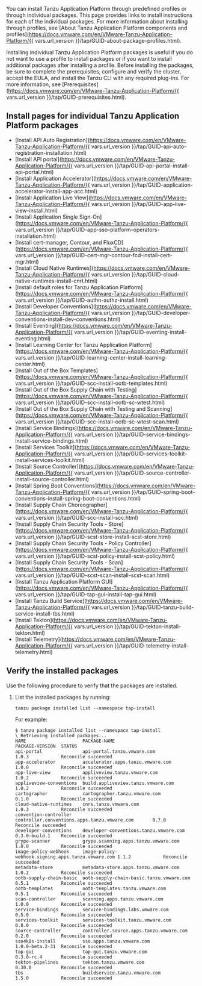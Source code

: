 You can install Tanzu Application Platform through predefined profiles or through individual packages. This page provides links to install instructions for each of the individual packages. For more information about installing through profiles, see [About Tanzu Application Platform components and profiles](https://docs.vmware.com/en/VMware-Tanzu-Application-Platform/{{ vars.url_version }}/tap/GUID-about-package-profiles.html).

Installing individual Tanzu Application Platform packages
is useful if you do not want to use a profile to install packages
or if you want to install additional packages after installing a profile.
Before installing the packages, be sure to complete the prerequisites, configure
and verify the cluster, accept the EULA, and install the Tanzu CLI with any required plug-ins.
For more information, see [Prerequisites](https://docs.vmware.com/en/VMware-Tanzu-Application-Platform/{{ vars.url_version }}/tap/GUID-prerequisites.html).


## <a id='individual-package-toc'></a> Install pages for individual Tanzu Application Platform packages

- [Install API Auto Registration](https://docs.vmware.com/en/VMware-Tanzu-Application-Platform/{{ vars.url_version }}/tap/GUID-api-auto-registration-installation.html)
- [Install API portal](https://docs.vmware.com/en/VMware-Tanzu-Application-Platform/{{ vars.url_version }}/tap/GUID-api-portal-install-api-portal.html)
- [Install Application Accelerator](https://docs.vmware.com/en/VMware-Tanzu-Application-Platform/{{ vars.url_version }}/tap/GUID-application-accelerator-install-app-acc.html)
- [Install Application Live View](https://docs.vmware.com/en/VMware-Tanzu-Application-Platform/{{ vars.url_version }}/tap/GUID-app-live-view-install.html)
- [Install Application Single Sign-On](https://docs.vmware.com/en/VMware-Tanzu-Application-Platform/{{ vars.url_version }}/tap/GUID-app-sso-platform-operators-installation.html)
- [Install cert-manager, Contour, and FluxCD](https://docs.vmware.com/en/VMware-Tanzu-Application-Platform/{{ vars.url_version }}/tap/GUID-cert-mgr-contour-fcd-install-cert-mgr.html)
- [Install Cloud Native Runtimes](https://docs.vmware.com/en/VMware-Tanzu-Application-Platform/{{ vars.url_version }}/tap/GUID-cloud-native-runtimes-install-cnrt.html)
- [Install default roles for Tanzu Application Platform](https://docs.vmware.com/en/VMware-Tanzu-Application-Platform/{{ vars.url_version }}/tap/GUID-authn-authz-install.html)  
- [Install Developer Conventions](https://docs.vmware.com/en/VMware-Tanzu-Application-Platform/{{ vars.url_version }}/tap/GUID-developer-conventions-install-dev-conventions.html)
- [Install Eventing](https://docs.vmware.com/en/VMware-Tanzu-Application-Platform/{{ vars.url_version }}/tap/GUID-eventing-install-eventing.html)
- [Install Learning Center for Tanzu Application Platform](https://docs.vmware.com/en/VMware-Tanzu-Application-Platform/{{ vars.url_version }}/tap/GUID-learning-center-install-learning-center.html)
- [Install Out of the Box Templates](https://docs.vmware.com/en/VMware-Tanzu-Application-Platform/{{ vars.url_version }}/tap/GUID-scc-install-ootb-templates.html)
- [Install Out of the Box Supply Chain with Testing](https://docs.vmware.com/en/VMware-Tanzu-Application-Platform/{{ vars.url_version }}/tap/GUID-scc-install-ootb-sc-wtest.html)
- [Install Out of the Box Supply Chain with Testing and Scanning](https://docs.vmware.com/en/VMware-Tanzu-Application-Platform/{{ vars.url_version }}/tap/GUID-scc-install-ootb-sc-wtest-scan.html)
- [Install Service Bindings](https://docs.vmware.com/en/VMware-Tanzu-Application-Platform/{{ vars.url_version }}/tap/GUID-service-bindings-install-service-bindings.html)
- [Install Services Toolkit](https://docs.vmware.com/en/VMware-Tanzu-Application-Platform/{{ vars.url_version }}/tap/GUID-services-toolkit-install-services-toolkit.html)
- [Install Source Controller](https://docs.vmware.com/en/VMware-Tanzu-Application-Platform/{{ vars.url_version }}/tap/GUID-source-controller-install-source-controller.html)
- [Install Spring Boot Conventions](https://docs.vmware.com/en/VMware-Tanzu-Application-Platform/{{ vars.url_version }}/tap/GUID-spring-boot-conventions-install-spring-boot-conventions.html)
- [Install Supply Chain Choreographer](https://docs.vmware.com/en/VMware-Tanzu-Application-Platform/{{ vars.url_version }}/tap/GUID-scc-install-scc.html)
- [Install Supply Chain Security Tools - Store](https://docs.vmware.com/en/VMware-Tanzu-Application-Platform/{{ vars.url_version }}/tap/GUID-scst-store-install-scst-store.html)
- [Install Supply Chain Security Tools - Policy Controller](https://docs.vmware.com/en/VMware-Tanzu-Application-Platform/{{ vars.url_version }}/tap/GUID-scst-policy-install-scst-policy.html)
- [Install Supply Chain Security Tools - Scan](https://docs.vmware.com/en/VMware-Tanzu-Application-Platform/{{ vars.url_version }}/tap/GUID-scst-scan-install-scst-scan.html)
- [Install Tanzu Application Platform GUI](https://docs.vmware.com/en/VMware-Tanzu-Application-Platform/{{ vars.url_version }}/tap/GUID-tap-gui-install-tap-gui.html)
- [Install Tanzu Build Service](https://docs.vmware.com/en/VMware-Tanzu-Application-Platform/{{ vars.url_version }}/tap/GUID-tanzu-build-service-install-tbs.html)
- [Install Tekton](https://docs.vmware.com/en/VMware-Tanzu-Application-Platform/{{ vars.url_version }}/tap/GUID-tekton-install-tekton.html)
- [Install Telemetry](https://docs.vmware.com/en/VMware-Tanzu-Application-Platform/{{ vars.url_version }}/tap/GUID-telemetry-install-telemetry.html)


## <a id='verify'></a> Verify the installed packages

Use the following procedure to verify that the packages are installed.

1. List the installed packages by running:

    ```console
    tanzu package installed list --namespace tap-install
    ```

    For example:

    ```console
    $ tanzu package installed list --namespace tap-install
    \ Retrieving installed packages...
    NAME                     PACKAGE-NAME                                       PACKAGE-VERSION  STATUS
    api-portal               api-portal.tanzu.vmware.com                        1.0.3            Reconcile succeeded
    app-accelerator          accelerator.apps.tanzu.vmware.com                  1.0.0            Reconcile succeeded
    app-live-view            appliveview.tanzu.vmware.com                       1.0.2            Reconcile succeeded
    appliveview-conventions  build.appliveview.tanzu.vmware.com                 1.0.2            Reconcile succeeded
    cartographer             cartographer.tanzu.vmware.com                      0.1.0            Reconcile succeeded
    cloud-native-runtimes    cnrs.tanzu.vmware.com                              1.0.3            Reconcile succeeded
    convention-controller    controller.conventions.apps.tanzu.vmware.com       0.7.0            Reconcile succeeded
    developer-conventions    developer-conventions.tanzu.vmware.com             0.3.0-build.1    Reconcile succeeded
    grype-scanner            grype.scanning.apps.tanzu.vmware.com               1.0.0            Reconcile succeeded
    image-policy-webhook     image-policy-webhook.signing.apps.tanzu.vmware.com 1.1.2            Reconcile succeeded
    metadata-store           metadata-store.apps.tanzu.vmware.com               1.0.2            Reconcile succeeded
    ootb-supply-chain-basic  ootb-supply-chain-basic.tanzu.vmware.com           0.5.1            Reconcile succeeded
    ootb-templates           ootb-templates.tanzu.vmware.com                    0.5.1            Reconcile succeeded
    scan-controller          scanning.apps.tanzu.vmware.com                     1.0.0            Reconcile succeeded
    service-bindings         service-bindings.labs.vmware.com                   0.5.0            Reconcile succeeded
    services-toolkit         services-toolkit.tanzu.vmware.com                  0.8.0            Reconcile succeeded
    source-controller        controller.source.apps.tanzu.vmware.com            0.2.0            Reconcile succeeded
    sso4k8s-install          sso.apps.tanzu.vmware.com                          1.0.0-beta.2-31  Reconcile succeeded
    tap-gui                  tap-gui.tanzu.vmware.com                           0.3.0-rc.4       Reconcile succeeded
    tekton-pipelines         tekton.tanzu.vmware.com                            0.30.0           Reconcile succeeded
    tbs                      buildservice.tanzu.vmware.com                      1.5.0            Reconcile succeeded
    ```
